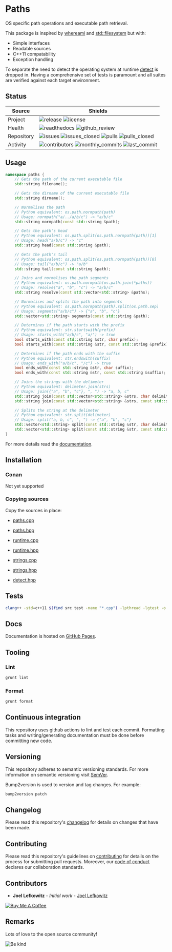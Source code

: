 # Paths

OS specific path operations and executable path retrieval.

This package is inspired by [whereami][whereami] and [std::filesystem][std_filesystem] but with:

- Simple interfaces
- Readable sources
- C++11 compatability
- Exception handling

To separate the need to detect the operating system at runtime [detect][detect] is dropped in. Having a comprehensive set of tests is paramount and all suites are verified against each target environment.

## Status

| Source     | Shields                                                                                                                     |
| ---------- | --------------------------------------------------------------------------------------------------------------------------- |
| Project    | ![release][release_shield] ![license][license_shield]                                                                       |
| Health     | ![readthedocs][readthedocs_shield] ![github_review][github_review_shield]                                                   |
| Repository | ![issues][issues_shield] ![issues_closed][issues_closed_shield] ![pulls][pulls_shield] ![pulls_closed][pulls_closed_shield] |
| Activity   | ![contributors][contributors_shield] ![monthly_commits][monthly_commits_shield] ![last_commit][last_commit_shield]          |

## Usage

```cpp
namespace paths {
    // Gets the path of the current executable file
    std::string filename();

    // Gets the dirname of the current executable file
    std::string dirname();

    // Normalises the path
    // Python equivalent: os.path.normpath(path)
    // Usage: normpath("a/../a/b/c") -> "a/b/c"
    std::string normpath(const std::string &path);

    // Gets the path's head
    // Python equivalent: os.path.split(os.path.normpath(path))[1]
    // Usage: head("a/b/c") -> "c"
    std::string head(const std::string &path);

    // Gets the path's tail
    // Python equivalent: os.path.split(os.path.normpath(path))[0]
    // Usage: tail("a/b/c") -> "a/b"
    std::string tail(const std::string &path);

    // Joins and normalises the path segments
    // Python equivalent: os.path.normpath(os.path.join(*paths))
    // Usage: resolve("a", "b", "c") -> "a/b/c"
    std::string resolve(const std::vector<std::string> &paths);

    // Normalises and splits the path into segments
    // Python equivalent: os.path.normpath(path).split(os.path.sep)
    // Usage: segments("a/b/c") -> {"a", "b", "c"}
    std::vector<std::string> segments(const std::string &path);

    // Determines if the path starts with the prefix
    // Python equivalent: str.startswith(prefix)
    // Usage: starts_with("a/b/c", "a/") -> true
    bool starts_with(const std::string &str, char prefix);
    bool starts_with(const std::string &str, const std::string &prefix);

    // Determines if the path ends with the suffix
    // Python equivalent: str.endswith(suffix)
    // Usage: ends_with("a/b/c", "/c") -> true
    bool ends_with(const std::string &str, char suffix);
    bool ends_with(const std::string &str, const std::string &suffix);

    // Joins the strings with the delimeter
    // Python equivalent: delimeter.join(strs)
    // Usage: join({"a", "b", "c"}, ", ") -> "a, b, c"
    std::string join(const std::vector<std::string> &strs, char delimiter);
    std::string join(const std::vector<std::string> &strs, const std::string &delimiter = ", ");

    // Splits the string at the delimeter
    // Python equivalent: str.split(delimeter)
    // Usage: split("a, b, c", ", ") -> {"a", "b", "c"}
    std::vector<std::string> split(const std::string &str, char delimiter);
    std::vector<std::string> split(const std::string &str, const std::string &delimiter = " ");
}
```

For more details read the [documentation][pages].

## Installation

### Conan

Not yet supported

### Copying sources

Copy the sources in place:

- [paths.cpp][paths_cpp]
- [paths.hpp][paths_hpp]

- [runtime.cpp][runtime_cpp]
- [runtime.hpp][runtime_hpp]

- [strings.cpp][strings_cpp]
- [strings.hpp][strings_hpp]

- [detect.hpp][detect_hpp]

## Tests

```bash
clang++ -std=c++11 $(find src test -name "*.cpp") -lpthread -lgtest -o dist/test
```

## Docs

Documentation is hosted on [GitHub Pages][pages].

## Tooling

### Lint

```bash
grunt lint
```

### Format

```bash
grunt format
```

## Continuous integration

This repository uses github actions to lint and test each commit. Formatting tasks and writing/generating documentation must be done before committing new code.

## Versioning

This repository adheres to semantic versioning standards.
For more information on semantic versioning visit [SemVer][semver].

Bump2version is used to version and tag changes.
For example:

```bash
bump2version patch
```

## Changelog

Please read this repository's [changelog](CHANGELOG.md) for details on changes that have been made.

## Contributing

Please read this repository's guidelines on [contributing](CONTRIBUTING.md) for details on the process for submitting pull requests. Moreover, our [code of conduct](CODE_OF_CONDUCT.md) declares our collaboration standards.

## Contributors

- **Joel Lefkowitz** - _Initial work_ - [Joel Lefkowitz][author]

[![Buy Me A Coffee][coffee_button]][author_coffee]

## Remarks

Lots of love to the open source community!

![Be kind][be_kind]

<!-- Raw links -->

[paths_cpp]: https://raw.githubusercontent.com/JoelLefkowitz/paths/master/src/paths.cpp
[paths_hpp]: https://raw.githubusercontent.com/JoelLefkowitz/paths/master/src/paths.hpp
[runtime_cpp]: https://raw.githubusercontent.com/JoelLefkowitz/paths/master/src/runtime.cpp
[runtime_hpp]: https://raw.githubusercontent.com/JoelLefkowitz/paths/master/src/runtime.hpp
[strings_cpp]: https://raw.githubusercontent.com/JoelLefkowitz/paths/master/src/strings.cpp
[strings_hpp]: https://raw.githubusercontent.com/JoelLefkowitz/paths/master/src/strings.hpp
[detect_hpp]: https://raw.githubusercontent.com/JoelLefkowitz/paths/master/src/detect.hpp

<!-- External links -->

[pages]: https://joellefkowitz.github.io/paths
[whereami]: https://github.com/gpakosz/whereami
[std_filesystem]: https://en.cppreference.com/w/cpp/filesystem
[detect]: https://github.com/joellefkowitz/detect
[semver]: http://semver.org/
[be_kind]: https://media.giphy.com/media/osAcIGTSyeovPq6Xph/giphy.gif

<!-- Contributor links -->

[author]: https://github.com/joellefkowitz
[author_coffee]: https://www.buymeacoffee.com/joellefkowitz
[coffee_button]: https://cdn.buymeacoffee.com/buttons/default-blue.png

<!-- Project shields -->

[release_shield]: https://img.shields.io/github/v/tag/joellefkowitz/paths
[license_shield]: https://img.shields.io/github/license/joellefkowitz/paths

<!-- Health shields -->

[readthedocs_shield]: https://img.shields.io/readthedocs/paths
[github_review_shield]: https://img.shields.io/github/workflow/status/JoelLefkowitz/paths/Review

<!-- Repository shields -->

[issues_shield]: https://img.shields.io/github/issues/joellefkowitz/paths
[issues_closed_shield]: https://img.shields.io/github/issues-closed/joellefkowitz/paths
[pulls_shield]: https://img.shields.io/github/issues-pr/joellefkowitz/paths
[pulls_closed_shield]: https://img.shields.io/github/issues-pr-closed/joellefkowitz/paths

<!-- Activity shields -->

[contributors_shield]: https://img.shields.io/github/contributors/joellefkowitz/paths
[monthly_commits_shield]: https://img.shields.io/github/commit-activity/m/joellefkowitz/paths
[last_commit_shield]: https://img.shields.io/github/last-commit/joellefkowitz/paths
